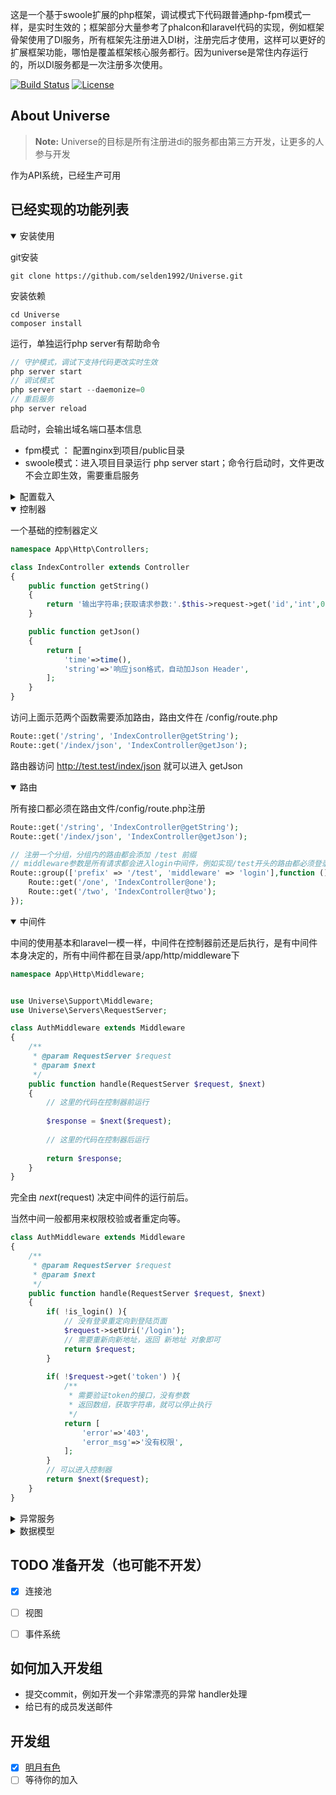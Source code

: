 这是一个基于swoole扩展的php框架，调试模式下代码跟普通php-fpm模式一样，是实时生效的；框架部分大量参考了phalcon和laravel代码的实现，例如框架骨架使用了DI服务，所有框架先注册进入DI树，注册完后才使用，这样可以更好的扩展框架功能，哪怕是覆盖框架核心服务都行。因为universe是常住内存运行的，所以DI服务都是一次注册多次使用。

<p align="">
<a href="https://packagist.org/packages/selden1992/Universe"><img src="https://travis-ci.org/laravel/framework.svg" alt="Build Status"></a>
<a href="https://packagist.org/packages/selden1992/Universe"><img src="https://poser.pugx.org/laravel/framework/license.svg" alt="License"></a>
</p>

## About Universe

> **Note:** Universe的目标是所有注册进di的服务都由第三方开发，让更多的人参与开发

作为API系统，已经生产可用

## 已经实现的功能列表

<details open="open">
    <summary>安装使用</summary>
    
git安装
~~~~
git clone https://github.com/selden1992/Universe.git
~~~~
安装依赖
~~~~
cd Universe
composer install
~~~~
运行，单独运行php server有帮助命令
~~~~php
// 守护模式，调试下支持代码更改实时生效
php server start
// 调试模式
php server start --daemonize=0
// 重启服务
php server reload
~~~~
启动时，会输出域名端口基本信息


- fpm模式   ：   配置nginx到项目/public目录
- swoole模式：进入项目目录运行 php server start；命令行启动时，文件更改不会立即生效，需要重启服务
    
</details>

<details>
    <summary>配置载入</summary>
    
所有的配置都在config目录下，默认加载配置文件
~~~~
universe/config/app.php
~~~~
    
</details>

<details open="open">
    <summary>控制器</summary>

一个基础的控制器定义
    
~~~~php
namespace App\Http\Controllers;

class IndexController extends Controller
{
    public function getString()
    {
        return '输出字符串;获取请求参数:'.$this->request->get('id','int',0);
    }

    public function getJson()
    {
        return [
            'time'=>time(),
            'string'=>'响应json格式，自动加Json Header',
        ];
    }
}
~~~~

访问上面示范两个函数需要添加路由，路由文件在 /config/route.php
    
~~~~php
Route::get('/string', 'IndexController@getString');
Route::get('/index/json', 'IndexController@getJson');
~~~~

路由器访问   http://test.test/index/json  就可以进入  getJson

</details>

<details open="open">
    <summary>路由</summary>
    
所有接口都必须在路由文件/config/route.php注册
~~~~php
Route::get('/string', 'IndexController@getString');
Route::get('/index/json', 'IndexController@getJson');

// 注册一个分组，分组内的路由都会添加 /test 前缀
// middleware参数是所有请求都会进入login中间件，例如实现/test开头的路由都必须登录后才能访问
Route::group(['prefix' => '/test', 'middleware' => 'login'],function () {
    Route::get('/one', 'IndexController@one');
    Route::get('/two', 'IndexController@two');
});
~~~~

</details>

<details open="open">
    <summary>中间件</summary>
    
中间的使用基本和laravel一模一样，中间件在控制器前还是后执行，是有中间件本身决定的，所有中间件都在目录/app/http/middleware下

~~~~php
namespace App\Http\Middleware;


use Universe\Support\Middleware;
use Universe\Servers\RequestServer;

class AuthMiddleware extends Middleware
{
    /**
     * @param RequestServer $request
     * @param $next
     */
    public function handle(RequestServer $request, $next)
    {
        // 这里的代码在控制器前运行
        
        $response = $next($request);
        
        // 这里的代码在控制器后运行
        
        return $response;
    }
}
~~~~
完全由 $next($request) 决定中间件的运行前后。

当然中间一般都用来权限校验或者重定向等。
~~~~php
class AuthMiddleware extends Middleware
{
    /**
     * @param RequestServer $request
     * @param $next
     */
    public function handle(RequestServer $request, $next)
    {
        if( !is_login() ){
            // 没有登录重定向到登陆页面
            $request->setUri('/login');
            // 需要重新向新地址，返回 新地址 对象即可
            return $request;
        }
        
        if( !$request->get('token') ){
            /**
             * 需要验证token的接口，没有参数
             * 返回数组，获取字符串，就可以停止执行
             */
            return [
                'error'=>'403',
                'error_msg'=>'没有权限',
            ];
        }
        // 可以进入控制器
        return $next($request);
    }
}
~~~~

    
</details>

<details>
    <summary>异常服务</summary>
    
/app/Exceptions/Kernel.php 注册异常需要经过的handler
~~~~php
class Kernel extends ExceptionKernel
{
    /**
     * 注册异常处理
     *
     * @return mixed
     * @author 明月有色 <2206582181@qq.com>
     */
    public function register()
    {
        if( is_debug() ){
            // 如果调试，把错误展示出来
            $this->server->pushHandler(new PrettyPageHandler());
        }
        // 所有错误日记记录
        $this->server->pushHandler(new LoggerHandler());
        // 404 优先处理
        $this->server->pushHandler(new NotFoundHandler());
    }
}
~~~~
上面注册了3个handler

- 把所有错误写入日记
- 把错误显示出来
- 404展示一个简单页面
    
</details>

<details>
    <summary>数据模型</summary>
    
~~~~php
dump(DB::table('test')->find(1));
User::find(1);l
~~~~
使用上完全跟laravel一样，因为集成的是相同的composer包，如果需要用其他的orm，重新注册DI即可
    
</details>

## TODO 准备开发（也可能不开发）

- [x] 连接池
- [ ] 视图
- [ ] 事件系统


## 如何加入开发组

- 提交commit，例如开发一个非常漂亮的异常 handler处理
- 给已有的成员发送邮件 

## 开发组

- [x] [明月有色](https://blog.ctfang.com) 
- [ ] 等待你的加入